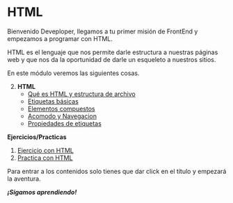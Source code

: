 # HTML

Bienvenido Deveploper, llegamos a tu primer misión de FrontEnd y empezamos a programar con HTML.

HTML es el lenguaje que nos permite darle estructura a nuestras páginas web y que nos da la oportunidad de darle un esqueleto a nuestros sitios.

En este módulo veremos las siguientes cosas.

2. **HTML**
    - [Qué es HTML y estructura de archivo](./temario/1.-queEsHMTL.md)
	- [Etiquetas básicas](./temario/2.-etiquetasBasicas.md)
	- [Elementos compuestos](./temario/3.-elementosCompuestos.md)
	- [Acomodo y Navegacion](./temario/4.-acomodoNavegacion.md)
    - [Propiedades de etiquetas](./temario/5.-propiedades.md)

**Ejercicios/Practicas**
1. [Ejercicio con HTML](./practicas/Ejercicio-HTML.md)
2. [Practica con HTML](./practicas/Practica-HTML.md)

Para entrar a los contenidos solo tienes que dar click en el título y empezará la aventura.

***¡Sigamos aprendiendo!***
